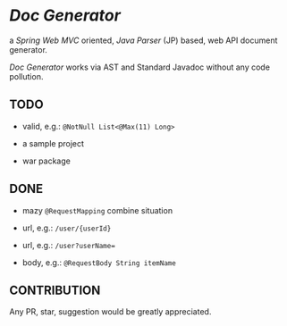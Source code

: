 # *Doc Generator*

a *Spring Web MVC* oriented, *Java Parser* (JP) based, web API document generator.

*Doc Generator* works via AST and Standard Javadoc without any code pollution.



## TODO

- valid, e.g.: `@NotNull List<@Max(11) Long>`

- a sample project

- war package



## DONE

- mazy `@RequestMapping` combine situation

- url, e.g.: `/user/{userId}`

- url, e.g.: `/user?userName=`

- body, e.g.: `@RequestBody String itemName`



## CONTRIBUTION

Any PR, star, suggestion would be greatly appreciated.

